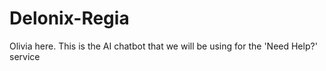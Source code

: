# Delonix-Regia


Olivia here. This is the AI chatbot that we will be using for the 'Need Help?' service
